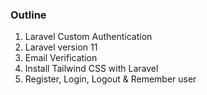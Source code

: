 ### Outline

1. Laravel Custom Authentication
2. Laravel version 11
3. Email Verification
4. Install Tailwind CSS with Laravel
5. Register, Login, Logout & Remember user